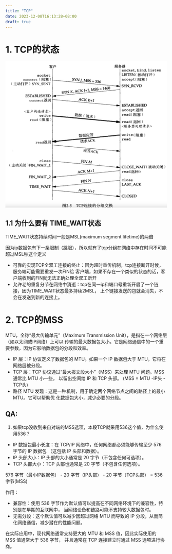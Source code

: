 ```yaml
---
title: "TCP"
date: 2023-12-08T16:13:28+08:00
draft: true
---
```


# 1. TCP的状态
![](https://raw.githubusercontent.com/lsill/gitLink/main/document/photo/note/unix/tcptranstate.jpg)

## 1.1 为什么要有 TIME_WAIT状态
TIME_WAIT状态持续时间一般是MSL(maximum segment lifetime)的两倍

因为ip数据包有下一条限制（跳限），所以就有了tcp分组在网络中存在时间不可能超过MSL秒这个定义

- 可靠的实现TCP全双工连接的终止：因为超时重传机制，tcp连接断开时候，服务端可能需要重发一次FIN给
客户端，如果不存在一个类似的状态的话，客户端收到的FIN就无法正确处理全双工断开
- 允许老的重复分节在网络中消逝：tcp在同一ip和端口号重新开启了一个链接，因为TIME_WAIT状态最多持续2MSL，
上个链接发送的包就会消失，不会在发送到新的连接上。
# 2. TCP的MSS
MTU，全称“最大传输单元”（Maximum Transmission Unit），是指在一个网络层（如以太网或IP网络）上可以
传输的最大数据包大小。它是网络通信中的一个重要参数，因为它影响数据包的分段和效率。

- IP 层：IP 协议定义了数据包的 MTU。如果一个 IP 数据包大于 MTU，它将在网络层被分段。
- TCP 层：TCP 协议通过“最大报文段大小”（MSS）来处理 MTU 问题。MSS 通常比 MTU 小一些，
以留出空间给 IP 和 TCP 头部。 (MSS = MTU -IP头 - TCP头)
- 路径 MTU 发现：这是一种机制，用于确定两个网络节点之间的路径上的最小 MTU。它可以帮助优
化数据包大小，减少必要的分段。

## QA:
1. 如果tcp没收到来自对端的MSS选项，本段TCP就采用536这个值，为什么使用536？
- IP 数据包最小长度：在 TCP/IP 网络中，任何网络都必须能够传输至少 576 字节的 IP 数据包
（这包括 IP 头部和数据）。
- IP 头部大小：IP 头部的大小通常是 20 字节（不包含任何可选项）。
- TCP 头部大小：TCP 头部也通常是 20 字节（不包含任何选项）。

576 字节（最小IP数据包） - 20 字节（IP头部） - 20 字节（TCP头部） = 536 字节(MSS)

作用：
- 兼容性：使用 536 字节作为默认值可以提高在不同网络环境下的兼容性，特别是在早期的互联网中，
当网络设备和链路可能不支持较大数据包时。
- 无需分段：这个默认值可以减少因超过网络 MTU 而导致的 IP 分段，从而简化网络通信，减少潜在的性能问题。

在实际应用中，现代网络通常支持更大的 MTU 和 MSS 值，因此实际使用的 MSS 值通常大于 536 字节，
并且通常在 TCP 连接建立时通过 MSS 选项进行协商。



